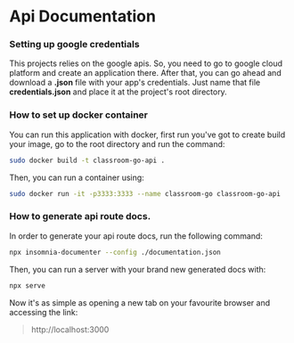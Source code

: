 # Api Documentation

### Setting up google credentials
This projects relies on the google apis. So, you need to go to google cloud platform and 
create an application there. After that, you can go ahead and download a __.json__ file with 
your app's credentials. Just name that file __credentials.json__ and place it at the project's
root directory.

### How to set up docker container
You can run this application with docker, first run you've got to create build your image,
go to the root directory and run the command: 

```bash
sudo docker build -t classroom-go-api .
```

Then, you can run a container using: 

```bash
sudo docker run -it -p3333:3333 --name classroom-go classroom-go-api
```

### How to generate api route docs.
In order to generate your api route docs, run the following command:

```bash
npx insomnia-documenter --config ./documentation.json
```

Then, you can run a server with your brand new generated docs with:

```bash
npx serve
```

Now it's as simple as opening a new tab on your favourite browser and accessing the link:
> http://localhost:3000
